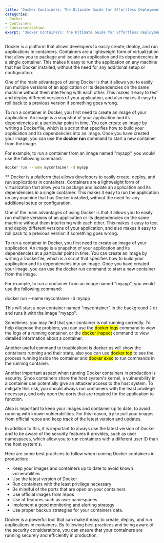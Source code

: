 ```yaml
---
title: 'Docker Containers: The Ultimate Guide for Effortless Deployment and Secure Execution in Production'
categories:
- Docker
- Containers
- Containerisation
exerpt: "Docker Containers: The Ultimate Guide for Effortless Deployment and Secure Execution in Production"
---
```


Docker is a platform that allows developers to easily create, deploy, and run applications in containers. Containers are a lightweight form of virtualization that allow you to package and isolate an application and its dependencies in a single container. This makes it easy to run the application on any machine that has Docker installed, without the need for any additional setup or configuration.

One of the main advantages of using Docker is that it allows you to easily run multiple versions of an application or its dependencies on the same machine without them interfering with each other. This makes it easy to test and deploy different versions of your application, and also makes it easy to roll back to a previous version if something goes wrong.

To run a container in Docker, you first need to create an image of your application. An image is a snapshot of your application and its dependencies at a particular point in time. You can create an image by writing a Dockerfile, which is a script that specifies how to build your application and its dependencies into an image. Once you have created your image, you can use the **docker run** command to start a new container from the image.

For example, to run a container from an image named "myapp", you would use the following command:

```bash
docker run --name mycontainer -d myapp
```
**
Docker is a platform that allows developers to easily create, deploy, and run applications in containers. Containers are a lightweight form of virtualization that allow you to package and isolate an application and its dependencies in a single container. This makes it easy to run the application on any machine that has Docker installed, without the need for any additional setup or configuration.

One of the main advantages of using Docker is that it allows you to easily run multiple versions of an application or its dependencies on the same machine without them interfering with each other. This makes it easy to test and deploy different versions of your application, and also makes it easy to roll back to a previous version if something goes wrong.

To run a container in Docker, you first need to create an image of your application. An image is a snapshot of your application and its dependencies at a particular point in time. You can create an image by writing a Dockerfile, which is a script that specifies how to build your application and its dependencies into an image. Once you have created your image, you can use the docker run command to start a new container from the image.

For example, to run a container from an image named "myapp", you would use the following command:

docker run --name mycontainer -d myapp

This will start a new container named "mycontainer" in the background (-d) and runs it with the image "myapp".

Sometimes, you may find that your container is not running correctly. To help diagnose the problem, you can use the <mark>docker logs</mark> command to view the logs of a running container, or the <mark>docker inspect</mark> command to view detailed information about a container.

Another useful command to troubleshoot is docker ps will show the containers running and their state, also you can use <mark>docker top</mark> to see the process running inside the container and <mark>docker exec</mark> to run commands in the running container.

Another important aspect when running Docker containers in production is security. Since containers share the host system's kernel, a vulnerability in a container can potentially give an attacker access to the host system. To mitigate this risk, you should always run containers with the least privilege necessary, and only open the ports that are required for the application to function.

Also is important to keep your images and container up to date, to avoid running with known vulnerabilities. For this reason, try to pull your images from official repos and keep track of the latest version and updates.

In addition to this, it is important to always use the latest version of Docker and to be aware of the security features it provides, such as user namespaces, which allow you to run containers with a different user ID than the host system's.

Here are some best practices to follow when running Docker containers in production:
- Keep your images and containers up to date to avoid known vulnerabilities
- Use the latest version of Docker
- Run containers with the least privilege necessary
- Be mindful of the ports that are open on your containers
- Use official images from repos
- Use of features such as user namespaces
- Implement a good monitoring and alerting strategy
- Use proper backup strategies for your containers data.

Docker is a powerful tool that can make it easy to create, deploy, and run applications in containers. By following best practices and being aware of the security considerations, you can ensure that your containers are running securely and efficiently in production.